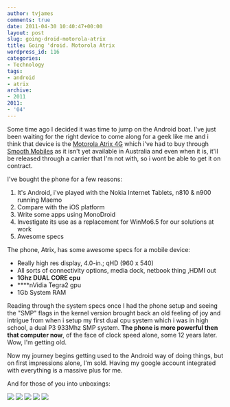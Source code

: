 ```yaml
---
author: tvjames
comments: true
date: 2011-04-30 10:40:47+00:00
layout: post
slug: going-droid-motorola-atrix
title: Going 'droid. Motorola Atrix
wordpress_id: 116
categories:
- Technology
tags:
- android
- atrix
archive: 
- 2011
2011:
- '04'
---
```


Some time ago I decided it was time to jump on the Android boat. I've just been waiting for the right device to come along for a geek like me and i think that device is the [Motorola Atrix 4G](http://www.motorola.com/Consumers/US-EN/Consumer-Product-and-Services/Mobile-Phones/Motorola-ATRIX-US-EN) which i've had to buy through [Smooth Mobiles](http://www.smoothmobiles.com.au) as it isn't yet available in Australia and even when it is, it'll be released through a carrier that I'm not with, so i wont be able to get it on contract.

I've bought the phone for a few reasons:
1. It's Android, i've played with the Nokia Internet Tablets, n810 & n900 running Maemo
2. Compare with the iOS platform
3. Write some apps using MonoDroid
4. Investigate its use as a replacement for WinMo6.5 for our solutions at work
5. Awesome specs

The phone, Atrix, has some awesome specs for a mobile device:
  * Really high res display, 4.0-in.; qHD (960 x 540)
  * All sorts of connectivity options, media dock, netbook thing ,HDMI out
  * **1Ghz DUAL CORE cpu**
  * ****nVidia Tegra2 gpu
  * 1Gb System RAM

Reading through the system specs once I had the phone setup and seeing the "SMP" flags in the kernel version brought back an old feeling of joy and intrigue from when i setup my first dual cpu system which i was in high school, a dual P3 933Mhz SMP system. **The phone is more powerful then that computer now**, of the face of clock speed alone, some 12 years later. Wow, I'm getting old.

Now my journey begins getting used to the Android way of doing things, but on first impressions alone, I'm sold. Having my google account integrated with everything is a massive plus for me.

And for those of you into unboxings:

[![](http://i1370.photobucket.com/albums/ag258/thomasvjames/IMG_0194_zps03481329.jpg)](http://s1370.photobucket.com/user/thomasvjames/media/IMG_0194_zps03481329.jpg.html "photo IMG_0194_zps03481329.jpg")
[![](http://i1370.photobucket.com/albums/ag258/thomasvjames/IMG_0195_zps6350a6da.jpg)](http://s1370.photobucket.com/user/thomasvjames/media/IMG_0195_zps6350a6da.jpg.html "photo IMG_0195_zps6350a6da.jpg")
[![](http://i1370.photobucket.com/albums/ag258/thomasvjames/IMG_0196_zps192c1d87.jpg)](http://s1370.photobucket.com/user/thomasvjames/media/IMG_0196_zps192c1d87.jpg.html "photo IMG_0196_zps192c1d87.jpg")
[![](http://i1370.photobucket.com/albums/ag258/thomasvjames/IMG_0197_zps48c3245d.jpg)](http://s1370.photobucket.com/user/thomasvjames/media/IMG_0197_zps48c3245d.jpg.html "photo IMG_0197_zps48c3245d.jpg")
[![](http://i1370.photobucket.com/albums/ag258/thomasvjames/IMG_0199_zps4385f734.jpg)](http://s1370.photobucket.com/user/thomasvjames/media/IMG_0199_zps4385f734.jpg.html "photo IMG_0199_zps4385f734.jpg")

